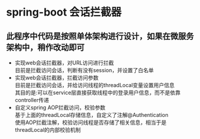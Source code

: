 # spring-boot 会话拦截器

## 此程序中代码是按照单体架构进行设计，如果在微服务架构中，稍作改动即可
- 实现web会话拦截器，对URL访问进行拦截  
    目前是拦截访问会话，判断有没有session，并设置了白名单
- 实现web会话拦截器，拦截访问参数  
    目前是拦截访问会话，并给访问线程的threadLocal变量设置用户信息  
    其目的是:可以在service层直接获取线程中的登录用户信息，而不是依靠controller传递  
- 自定义spring AOP拦截访问，校验参数  
    基于上面的threadLocal存储信息，自定义了注解@Authentication  
    使用AOP拦截注解，校验访问线程是否存储了相关信息，相当于是threadLocal的内部校验机制